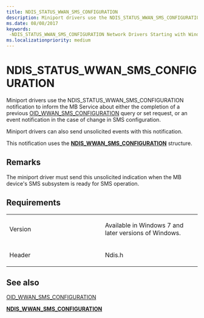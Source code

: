 ```yaml
---
title: NDIS_STATUS_WWAN_SMS_CONFIGURATION
description: Miniport drivers use the NDIS_STATUS_WWAN_SMS_CONFIGURATION notification to inform the MB Service about either the completion of a previous OID_WWAN_SMS_CONFIGURATION \ 160;query or set request, or an event notification in the case of change in SMS configuration. Miniport drivers can also send unsolicited events with this notification.This notification uses the NDIS_WWAN_SMS_CONFIGURATION structure.
ms.date: 08/08/2017
keywords: 
 -NDIS_STATUS_WWAN_SMS_CONFIGURATION Network Drivers Starting with Windows Vista
ms.localizationpriority: medium
---
```


# NDIS\_STATUS\_WWAN\_SMS\_CONFIGURATION


Miniport drivers use the NDIS\_STATUS\_WWAN\_SMS\_CONFIGURATION notification to inform the MB Service about either the completion of a previous [OID\_WWAN\_SMS\_CONFIGURATION](oid-wwan-sms-configuration.md) query or set request, or an event notification in the case of change in SMS configuration.

Miniport drivers can also send unsolicited events with this notification.

This notification uses the [**NDIS\_WWAN\_SMS\_CONFIGURATION**](/windows-hardware/drivers/ddi/ndiswwan/ns-ndiswwan-_ndis_wwan_sms_configuration) structure.

Remarks
-------

The miniport driver must send this unsolicited indication when the MB device's SMS subsystem is ready for SMS operation.

Requirements
------------

<table>
<colgroup>
<col width="50%" />
<col width="50%" />
</colgroup>
<tbody>
<tr class="odd">
<td><p>Version</p></td>
<td><p>Available in Windows 7 and later versions of Windows.</p></td>
</tr>
<tr class="even">
<td><p>Header</p></td>
<td>Ndis.h</td>
</tr>
</tbody>
</table>

## See also


[OID\_WWAN\_SMS\_CONFIGURATION](oid-wwan-sms-configuration.md)

[**NDIS\_WWAN\_SMS\_CONFIGURATION**](/windows-hardware/drivers/ddi/ndiswwan/ns-ndiswwan-_ndis_wwan_sms_configuration)

 

